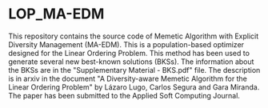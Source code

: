 # LOP_MA-EDM

This repository contains the source code of Memetic Algorithm with Explicit Diversity Management (MA-EDM). This is a population-based optimizer designed for the Linear Ordering Problem. This method has been used to generate several new best-known solutions (BKSs). The information about the BKSs are in the "Supplementary Material - BKS.pdf" file. The description is in arxiv in the document "A Diversity-aware Memetic Algorithm for the Linear Ordering Problem" by Lázaro Lugo, Carlos Segura and Gara Miranda. The paper has been submitted to the Applied Soft Computing Journal.
